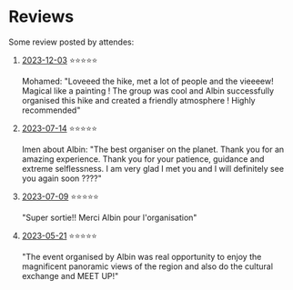# Reviews

Some review posted by attendes:

1. [2023-12-03](https://www.meetup.com/grenoble-adventure-club-english-french/events/297699455/) ⭐️⭐️⭐️⭐️⭐️
    
    Mohamed: "Loveeed the hike, met a lot of people and the vieeeew! Magical like a painting ! The group was cool and Albin successfully organised this hike and created a friendly atmosphere ! Highly recommended"

2. [2023-07-14](https://www.meetup.com/grenoble-adventure-club-english-french/events/294731418/) ⭐️⭐️⭐️⭐️⭐️

    Imen about Albin: "The best organiser on the planet. Thank you for an amazing experience. Thank you for your patience, guidance and extreme selflessness. I am very glad I met you and I will definitely see you again soon ????"

3. [2023-07-09](https://www.meetup.com/grenoble-adventure-club-english-french/events/294613164/) ⭐️⭐️⭐️⭐️⭐️

    "Super sortie!! Merci Albin pour l'organisation"

4. [2023-05-21](https://www.meetup.com/grenoble-adventure-club-english-french/events/293645622/) ⭐️⭐️⭐️⭐️⭐️

    "The event organised by Albin was real opportunity to enjoy the magnificent panoramic views of the region and also do the cultural exchange and MEET UP!"